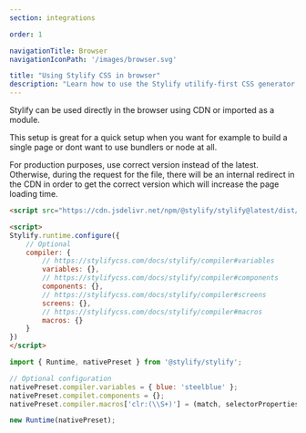 ```yaml
---
section: integrations

order: 1

navigationTitle: Browser
navigationIconPath: '/images/browser.svg'

title: "Using Stylify CSS in browser"
description: "Learn how to use the Stylify utilify-first CSS generator in a browser directly without the Node.js and bundlers."
---
```


Stylify can be used directly in the browser using CDN or imported as a module.

This setup is great for a quick setup when you want for example to build a single page or dont want to use bundlers or node at all.

<note><template>
Integration example for browser can be found in <a href="https://github.com/stylify/integrations-examples/tree/master/browser" target="_blank" rel="noopener">integrations examples repository</a>.
</template></note>

For production purposes, use correct version instead of the latest. Otherwise, during the request for the file, there will be an internal redirect in the CDN in order to get the correct version which will increase the page loading time.

```html
<script src="https://cdn.jsdelivr.net/npm/@stylify/stylify@latest/dist/stylify.native.min.js"></script>

<script>
Stylify.runtime.configure({
	// Optional
	compiler: {
		// https://stylifycss.com/docs/stylify/compiler#variables
		variables: {},
		// https://stylifycss.com/docs/stylify/compiler#components
		components: {},
		// https://stylifycss.com/docs/stylify/compiler#screens
		screens: {},
		// https://stylifycss.com/docs/stylify/compiler#macros
		macros: {}
	}
})
</script>
```

```js
import { Runtime, nativePreset } from '@stylify/stylify';

// Optional configuration
nativePreset.compiler.variables = { blue: 'steelblue' };
nativePreset.compilet.components = {};
nativePreset.compiler.macros['clr:(\\S+)'] = (match, selectorProperties) => {};

new Runtime(nativePreset);
```

<where-to-next package="null" />
